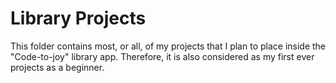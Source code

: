 # Library Projects
This folder contains most, or all, of my projects that I plan to place inside the "Code-to-joy" library app. Therefore, it is also considered as my first ever projects as a beginner.
